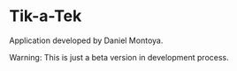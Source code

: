 Tik-a-Tek
=========
Application developed by Daniel Montoya. 

Warning: This is just a beta version in development process.
